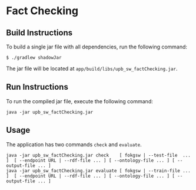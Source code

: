 # Fact Checking

## Build Instructions

To build a single jar file with all dependencies, run the following command:

```shell
$ ./gradlew shadowJar
```

The jar file will be located at `app/build/libs/upb_sw_factChecking.jar`.

## Run Instructions

To run the compiled jar file, execute the following command:

```shell
java -jar upb_sw_factChecking.jar
```

## Usage

The application has two commands `check` and `evaluate`.

```shell
java -jar upb_sw_factChecking.jar check    [ fokgsw | --test-file  ... ]  [ --endpoint URL | --rdf-file ... ] [ --ontology-file ... ] [ --output-file ... ]
java -jar upb_sw_factChecking.jar evaluate [ fokgsw | --train-file ... ]  [ --endpoint URL | --rdf-file ... ] [ --ontology-file ... ] [ --output-file ... ]
```